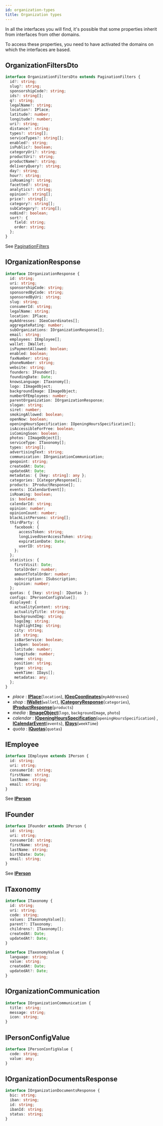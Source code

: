 ```yaml
---
id: organization-types
title: Organization types
---
```


In all the interfaces you will find, it's possible that some properties inherit from interfaces from other domains. 

To access these properties, you need to have activated the domains on which the interfaces are based.

## OrganizationFiltersDto
```ts
interface OrganizationFiltersDto extends PaginationFilters {
  id?: string;
  slug?: string;
  sponsorshipCode?: string;
  ids?: string[];
  q?: string;
  legalName?: string;
  location?: IPlace;
  latitude?: number;
  longitude?: number;
  uri?: string;
  distance?: string;
  types?: string[];
  serviceTypes?: string[];
  enabled?: string;
  isPublic?: boolean;
  categoryUri?: string;
  productUri?: string;
  productName?: string;
  deliveryQuery?: string;
  day?: string;
  hour?: string;
  isRoaming?: string;
  facetted?: string;
  analytics?: string;
  opinion?: string[];
  price?: string[];
  category?: string[];
  subCategory?: string[];
  noBind?: boolean;
  sort?: {
    field: string;
    order: string;
  };
}
```

See [PaginationFilters](pagination#pagination-filters)

## IOrganizationResponse

```ts
interface IOrganizationResponse {
  id: string;
  uri: string;
  sponsorshipCode: string;
  sponsoredByCode: string;
  sponsoredByUri: string;
  slug: string;
  consumerId: string;
  legalName: string;
  location: IPlace;
  myAddresses: IGeoCoordinates[];
  aggregateRating: number;
  subOrganizations: IOrganizationResponse[];
  email: string;
  employees: IEmployee[];
  wallet: IWallet;
  isPaymentAllowed: boolean;
  enabled: boolean;
  faxNumber: string;
  phoneNumber: string;
  website: string;
  founders: IFounder[];
  foundingDate: Date;
  knowsLanguage: ITaxonomy[];
  logo: IImageObject;
  backgroundImage: IImageObject;
  numberOfEmployees: number;
  parentOrganization: IOrganizationResponse;
  slogan: string;
  siret: number;
  smokingAllowed: boolean;
  openNow: boolean;
  openingHoursSpecification: IOpeningHoursSpecification[];
  isAccessibleForFree: boolean;
  isComingSoon: boolean;
  photos: IImageObject[];
  serviceType: ITaxonomy[];
  types: string[];
  advertisingText: string;
  communication: IOrganizationCommunication;
  geopoint: string;
  createdAt: Date;
  updatedAt: Date;
  metadatas: { [key: string]: any };
  categories: ICategoryResponse[];
  products: IProductResponse[];
  events: ICalendarEvent[];
  isRoaming: boolean;
  is: boolean;
  calendarId: string;
  opinion: number;
  opinionCount: number;
  blackListPersons: string[];
  thirdParty: {
    facebook: {
      accessToken: string;
      longLivedUserAccessToken: string;
      expirationDate: Date;
      userID: string;
    };
  };
  statistics: {
    firstVisit: Date;
    totalOrder: number;
    amountTotalOrder: number;
    subscription: ISubscription;
    opinion: number;
  };
  quotas: { [key: string]: IQuotas };
  configs: IPersonConfigValue[];
  displayed: {
    actualityContent: string;
    actualityTitle: string;
    backgroundImg: string;
    logoImg: string;
    highlightImg: string;
    city: string;
    id: string;
    isBarService: boolean;
    isOpen: boolean;
    latitude: number;
    longitude: number;
    name: string;
    position: string;
    type: string;
    weekTime: IDays[];
    metadatas: any;
  };
}
```

 - *place* : [**IPlace**](place-types#iplace)(`location`), [**IGeoCoordinates**](place-types#igeocoordinates)(`myAddresses`)
 - *shop* : [**IWallet**](shop-types#iwallet)(`wallet`), [**ICategoryResponse**](shop-types#icategoryresponse)(`categories`), [**IProductResponse**](shop-types#iproductresponse)(`products`)
 - *media* : [**IImageObject**](media-types#iimageobject)(`logo`, `backgroundImage`, `photo`)
 - *calendar* : [**IOpeningHoursSpecification**](calendar-types#iopeninghoursspecification)(`openingHoursSpecification`) , [**ICalendarEvent**](calendar-types#icalendarevent)(`events`), [**IDays**](calendar-types#idays)(`weekTime`)
 - *quota* : [**IQuotas**](quotas-types#iquotas)(`quotas`)

## IEmployee 
```ts
interface IEmployee extends IPerson {
  id: string;
  uri: string;
  consumerId: string;
  firstName: string;
  lastName: string;
  email: string;
}
```
See [**IPerson**](person-types#iperson)

## IFounder
```ts
interface IFounder extends IPerson {
  id: string;
  uri: string;
  consumerId: string;
  firstName: string;
  lastName: string;
  birthDate: Date;
  email: string;
}
```
See [**IPerson**](person-types#iperson)

## ITaxonomy
```ts
interface ITaxonomy {
  id: string;
  uri: string;
  code: string;
  values: ITaxonomyValue[];
  parent?: ITaxonomy;
  childrens?: ITaxonomy[];
  createdAt: Date;
  updatedAt?: Date;
}

interface ITaxonomyValue {
  language: string;
  value: string;
  createdAt: Date;
  updatedAt?: Date;
}
```

## IOrganizationCommunication
```ts
interface IOrganizationCommunication {
  title: string;
  message: string;
  icon: string;
}
```

## IPersonConfigValue
```ts
interface IPersonConfigValue {
  code: string;
  value: any;
}
```

## IOrganizationDocumentsResponse
```ts
interface IOrganizationDocumentsResponse {
  bic: string;
  iban: string;
  id: string;
  ibanId: string;
  status: string;
}
```